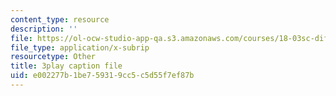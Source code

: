 ```yaml
---
content_type: resource
description: ''
file: https://ol-ocw-studio-app-qa.s3.amazonaws.com/courses/18-03sc-differential-equations-fall-2011/e002277b1be759319cc5c5d55f7ef87b_MCrDzhpu3-s.vtt
file_type: application/x-subrip
resourcetype: Other
title: 3play caption file
uid: e002277b-1be7-5931-9cc5-c5d55f7ef87b
---
```

